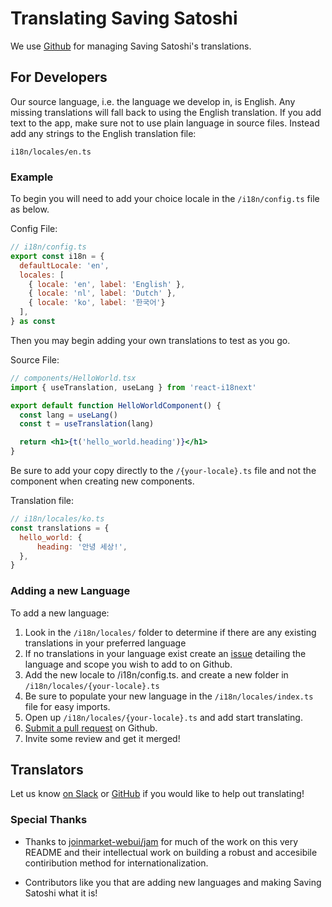 # Translating Saving Satoshi

We use [Github](https://github.com/saving-satoshi/saving-satoshi) for managing Saving Satoshi's translations.

## For Developers

Our source language, i.e. the language we develop in, is English.
Any missing translations will fall back to using the English translation.
If you add text to the app, make sure not to use plain language in source files.
Instead add any strings to the English translation file:

```
i18n/locales/en.ts
```

### Example

To begin you will need to add your choice locale in the `/i18n/config.ts` file as below.

Config File:

```jsx
// i18n/config.ts
export const i18n = {
  defaultLocale: 'en',
  locales: [
    { locale: 'en', label: 'English' },
    { locale: 'nl', label: 'Dutch' },
    { locale: 'ko', label: '한국어'}
  ],
} as const
```

Then you may begin adding your own translations to test as you go.

Source File:

```jsx
// components/HelloWorld.tsx
import { useTranslation, useLang } from 'react-i18next'

export default function HelloWorldComponent() {
  const lang = useLang()
  const t = useTranslation(lang)

  return <h1>{t('hello_world.heading')}</h1>
}
```

Be sure to add your copy directly to the `/{your-locale}.ts` file and not the component when creating new components.

Translation file:

```jsx
// i18n/locales/ko.ts
const translations = {
  hello_world: {
      heading: '안녕 세상!',
  },
}
```

### Adding a new Language

To add a new language:

1. Look in the `/i18n/locales/` folder to determine if there are any existing translations in your preferred language
1. If no translations in your language exist create an [issue](https://github.com/saving-satoshi/saving-satoshi/issues/new/choose) detailing the language and scope you wish to add to on Github.
1. Add the new locale to /i18n/config.ts. and create a new folder in `/i18n/locales/{your-locale}.ts`
1. Be sure to populate your new language in the `/i18n/locales/index.ts` file for easy imports.
1. Open up `/i18n/locales/{your-locale}.ts` and add start translating.
1. [Submit a pull request](https://github.com/saving-satoshi/saving-satoshi/compare) on Github.
1. Invite some review and get it merged!

## Translators

Let us know [on Slack](https://bitcoindesign.slack.com/archives/C0442BRGJ5U) or [GitHub](https://github.com/saving-satoshi/saving-satoshi/issues/new) if you would like to help out translating!

### Special Thanks

- Thanks to [joinmarket-webui/jam](https://github.com/joinmarket-webui/jam) for much of the work on this very README and their intellectual work on building a robust and accesibile contiribution method for internationalization.

- Contributors like you that are adding new languages and making Saving Satoshi what it is!
